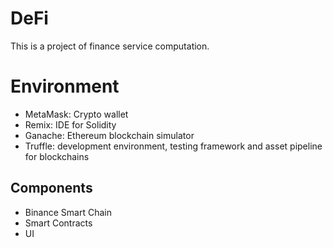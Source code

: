 # DeFi
This is a project of finance service computation. 

# Environment
* MetaMask: Crypto wallet
* Remix: IDE for Solidity
* Ganache: Ethereum blockchain simulator
* Truffle: development environment, testing framework and asset pipeline for blockchains



## Components

* Binance Smart Chain
* Smart Contracts
* UI
